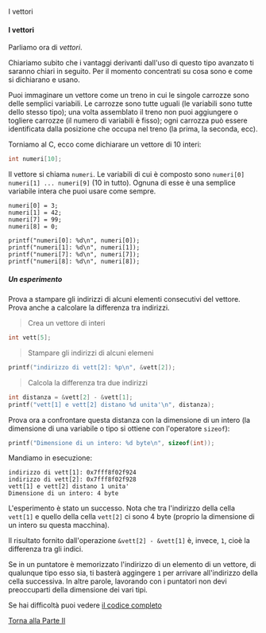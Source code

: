 I vettori


#### I vettori

Parliamo ora di *vettori*.

Chiariamo subito che i vantaggi derivanti dall'uso di questo tipo
avanzato ti saranno chiari in seguito. Per il momento concentrati su cosa
sono e come si dichiarano e usano.

Puoi immaginare un vettore come un treno in cui le singole carrozze sono
delle semplici variabili. Le carrozze sono tutte uguali (le variabili sono
tutte dello stesso tipo); una volta assemblato il treno non puoi aggiungere
o togliere carrozze (il numero di variabili è fisso); ogni carrozza
può essere identificata dalla posizione che occupa nel treno (la prima,
la seconda, ecc).

Torniamo al C, ecco come dichiarare un vettore di 10 interi:

```c
int numeri[10];
```

Il vettore si chiama `numeri`. Le variabili di cui è
composto sono `numeri[0] numeri[1] ... numeri[9]` (10 in tutto).
Ognuna di esse è una semplice variabile intera che puoi usare come sempre.

```
numeri[0] = 3;
numeri[1] = 42;
numeri[7] = 99;
numeri[8] = 0;

printf("numeri[0]: %d\n", numeri[0]);
printf("numeri[1]: %d\n", numeri[1]);
printf("numeri[7]: %d\n", numeri[7]);
printf("numeri[8]: %d\n", numeri[8]);
```

##### Un esperimento

Prova a stampare gli indirizzi di alcuni elementi consecutivi del vettore.
Prova anche a calcolare la differenza tra indirizzi.

> Crea un vettore di interi

```c
int vett[5];
```

> Stampare gli indirizzi di alcuni elemeni

```c
printf("indirizzo di vett[2]: %p\n", &vett[2]);
```

> Calcola la differenza tra due indirizzi

```c
int distanza = &vett[2] - &vett[1];
printf("vett[1] e vett[2] distano %d unita'\n", distanza);
```

Prova ora a confrontare questa distanza con la dimensione di un intero
(la dimensione di una variabile o tipo si ottiene con l'operatore `sizeof`):

```c
printf("Dimensione di un intero: %d byte\n", sizeof(int));
```

Mandiamo in esecuzione:

```
indirizzo di vett[1]: 0x7fff8f02f924
indirizzo di vett[2]: 0x7fff8f02f928
vett[1] e vett[2] distano 1 unita'
Dimensione di un intero: 4 byte
```

L'esperimento è stato un successo. Nota che tra l'indirizzo della cella
`vett[1]` e quello della cella `vett[2]` ci sono 4 byte
(proprio la dimensione di un intero su questa macchina).

Il risultato fornito dall'operazione `&vett[2] - &vett[1]` è, invece, `1`,
cioè la differenza tra gli indici.

Se in un puntatore è memorizzato l'indirizzo di un elemento di un vettore,
di qualunque tipo esso sia, ti basterà aggingere `1` per arrivare all'indirizzo
della cella successiva. In altre parole, lavorando con i puntatori non devi
preoccuparti della dimensione dei vari tipi.

Se hai difficoltà puoi vedere <a href="https://github.com/FabioZTessitore/laboratorio/blob/master/esempi/part-ii/tipi-avanzati/vettori.c">il codice completo</a>

<a href="/activities/2">Torna alla Parte II</a>
